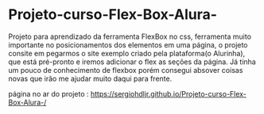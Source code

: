 # Projeto-curso-Flex-Box-Alura-

Projeto para aprendizado da ferramenta FlexBox no css, ferramenta muito importante no posicionamentos dos elementos em uma página,
o projeto consite em pegarmos o site exemplo criado pela plataforma(o Alurinha), que está pré-pronto e iremos adicionar o flex as seções da página.
Já tinha um pouco de conhecimento de flexbox porém consegui absover coisas novas que irão me ajudar muito daqui para frente.

página no ar do projeto : https://sergiohdljr.github.io/Projeto-curso-Flex-Box-Alura-/
